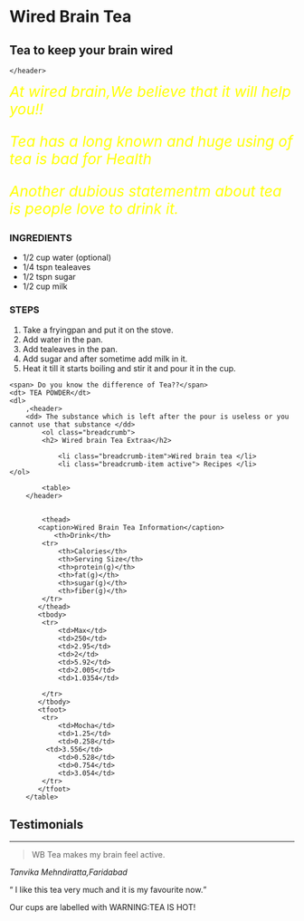 <title> Health-A important part </title>
        <h1>Wired Brain Tea</h1>
        <h2>Tea to keep your brain wired</h2>
      
    </header>
  </article>

<section style="font-size: 26px;color: yellow;font-style: oblique;" id="body">
    At wired brain,We believe that it will help you!!

 <p>Tea has a long known and huge using of tea is bad for Health </p>
<p>Another dubious statementm about tea is people love to drink it. </p>
</section>
<h3>INGREDIENTS</h3>
<ul>
    <li> 1/2 cup water (optional) </li>
    <li> 1/4 tspn tealeaves  </li>
    <li> 1/2 tspn sugar </li>
    <li> 1/2 cup  milk </li>
</ul>
<h3>STEPS</h3>
<ol> 
    <li>  Take a fryingpan and put it on the stove.</li>
    <li>  Add water in the pan.</li>
    <li>  Add tealeaves in the pan.</li>
    <li>  Add sugar and after sometime add milk in it.</li>
    <li>  Heat it till it starts boiling and stir it and pour it in the cup.</li>
    <section title="Intresting Tea Facts">
 </ol>

    <span> Do you know the difference of Tea??</span>
    <dt> TEA POWDER</dt>
    <dl>
        ,<header> 
        <dd> The substance which is left after the pour is useless or you cannot use that substance </dd>
            <ol class="breadcrumb">
            <h2> Wired brain Tea Extraa</h2>

                <li class="breadcrumb-item">Wired brain tea </li>
                <li class="breadcrumb-item active"> Recipes </li>                </ol>

            <table> 
        </header>
            
            
            <thead> 
           <caption>Wired Brain Tea Information</caption>
               <th>Drink</th>
            <tr>
                <th>Calories</th>
                <th>Serving Size</th>
                <th>protein(g)</th>
                <th>fat(g)</th>
                <th>sugar(g)</th>
                <th>fiber(g)</th>
            </tr>
           </thead>
           <tbody>
            <tr>
                <td>Max</td>
                <td>250</td>
                <td>2.95</td>
                <td>2</td>
                <td>5.92</td>
                <td>2.005</td>
                <td>1.0354</td>
                
            </tr>
           </tbody>
           <tfoot>
            <tr>
                <td>Mocha</td>
                <td>1.25</td>
                <td>0.258</td>
             <td>3.556</td>
                <td>0.528</td>
                <td>0.754</td>
                <td>3.054</td>
            </tr>
           </tfoot>
        </table>
<h2>Testimonials</h2>

<hr />

<blockquote>WB Tea makes my brain feel active.</blockquote>
<cite> Tanvika Mehndiratta,Faridabad</cite>
<p>
    <q> I like this tea very much and it is my favourite now.</q>
</p>
Our cups are labelled  with <spanclass="important">WARNING:TEA IS HOT! <style>span.important{color: blue;} </style>
